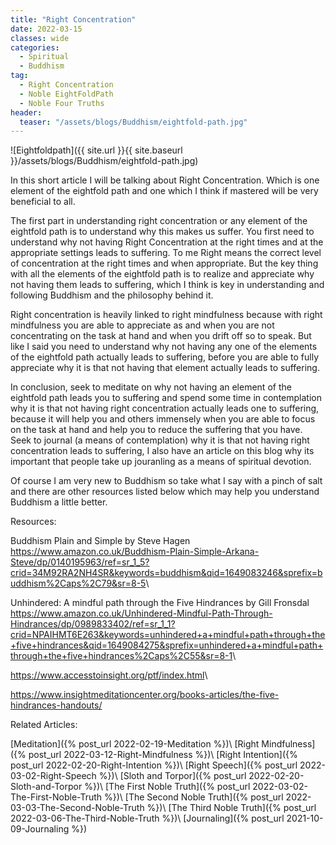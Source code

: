 ```yaml
---
title: "Right Concentration"
date: 2022-03-15
classes: wide
categories:
  - Spiritual 
  - Buddhism
tag:
  - Right Concentration
  - Noble EightFoldPath
  - Noble Four Truths
header:
  teaser: "/assets/blogs/Buddhism/eightfold-path.jpg"
--- 
```


![Eightfoldpath]({{ site.url }}{{ site.baseurl }}/assets/blogs/Buddhism/eightfold-path.jpg)

In this short article I will be talking about Right Concentration. Which is one element of the eightfold path and one which I think if mastered will be very beneficial to all.

The first part in understanding right concentration or any element of the eightfold path is to understand why this makes us suffer. You first need to understand why not having Right Concentration at the right times and at the appropriate settings leads to suffering. To me Right means the correct level of concentration at the right times and when appropriate. But the key thing with all the elements of the eightfold path is to realize and appreciate why not having them leads to suffering, which I think is key in understanding and following Buddhism and the philosophy behind it.

Right concentration is heavily linked to right mindfulness because with right mindfulness you are able to appreciate as and when you are not concentrating on the task at hand and when you drift off so to speak. But like I said you need to understand why not having any one of the elements of the eightfold path actually leads to suffering, before you are able to fully appreciate why it is that not having that element actually leads to suffering. 

In conclusion, seek to meditate on why not having an element of the eightfold path leads you to suffering and spend some time in contemplation why it is that not having right concentration actually leads one to suffering, because it will help you and others immensely when you are able to focus on the task at hand and help you to reduce the suffering that you have. Seek to journal (a means of contemplation) why it is that not having right concentration leads to suffering, I also have an article on this blog why its important that people take up jouranling as a means of spiritual devotion.

Of course I am very new to Buddhism so take what I say with a pinch of salt and there are other resources listed below which may help you understand Buddhism a little better.

Resources:

Buddhism Plain and Simple by Steve Hagen <https://www.amazon.co.uk/Buddhism-Plain-Simple-Arkana-Steve/dp/0140195963/ref=sr_1_5?crid=34M92RA2NH4SR&keywords=buddhism&qid=1649083246&sprefix=buddhism%2Caps%2C79&sr=8-5>\\

Unhindered: A mindful path through the Five Hindrances by Gill Fronsdal <https://www.amazon.co.uk/Unhindered-Mindful-Path-Through-Hindrances/dp/0989833402/ref=sr_1_1?crid=NPAIHMT6E263&keywords=unhindered+a+mindful+path+through+the+five+hindrances&qid=1649084275&sprefix=unhindered+a+mindful+path+through+the+five+hindrances%2Caps%2C55&sr=8-1>\\

<https://www.accesstoinsight.org/ptf/index.html>\\

<https://www.insightmeditationcenter.org/books-articles/the-five-hindrances-handouts/>

Related Articles:

[Meditation]({% post_url 2022-02-19-Meditation %})\\
[Right Mindfulness]({% post_url 2022-03-12-Right-Mindfulness %})\\
[Right Intention]({% post_url 2022-02-20-Right-Intention %})\\
[Right Speech]({% post_url 2022-03-02-Right-Speech %})\\
[Sloth and Torpor]({% post_url 2022-02-20-Sloth-and-Torpor %})\\
[The First Noble Truth]({% post_url 2022-03-02-The-First-Noble-Truth %})\\
[The Second Noble Truth]({% post_url 2022-03-03-The-Second-Noble-Truth %})\\
[The Third Noble Truth]({% post_url 2022-03-06-The-Third-Noble-Truth %})\\
[Journaling]({% post_url 2021-10-09-Journaling %})



